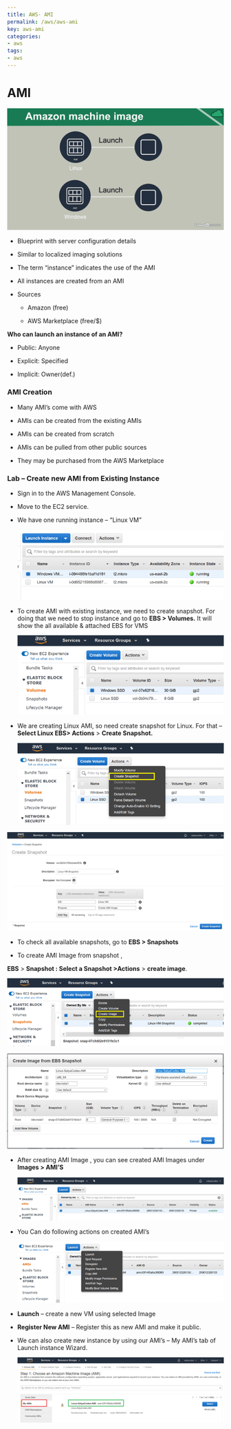 ```yaml
---
title: AWS- AMI
permalink: /aws/aws-ami
key: aws-ami
categories:
- aws
tags:
- aws
---
```



AMI
===

![](media/1a1e31c85206d26fcd58db87e8ba76ce.png)

-   Blueprint with server configuration details

-   Similar to localized imaging solutions

-   The term “instance” indicates the use of the AMI

-   All instances are created from an AMI

-   Sources

    -   Amazon (free)

    -   AWS Marketplace (free/\$)

**Who can launch an instance of an AMI?**

-   Public: Anyone

-   Explicit: Specified

-   Implicit: Owner(def.)

### AMI Creation

-   Many AMI’s come with AWS

-   AMIs can be created from the existing AMIs

-   AMIs can be created from scratch

-   AMIs can be pulled from other public sources

-   They may be purchased from the AWS Marketplace

### Lab – Create new AMI from Existing Instance 

-   Sign in to the AWS Management Console.

-   Move to the EC2 service.

-   We have one running instance – “Linux VM”

    ![](media/410730d49b837a3cddb2baf705d6bccd.png)

-   To create AMI with existing instance, we need to create snapshot. For doing
    that we need to stop instance and go to **EBS \> Volumes.** It will show the
    all available & attached EBS for VMS

    ![](media/f3e7d27c5989d9848189f97eea3b4f91.png)

-   We are creating Linux AMI, so need create snapshot for Linux. For that –
    **Select Linux EBS\> Actions** \> **Create Snapshot.**

    ![](media/bc5345ecd704a5f900ef0fcaa481e3d3.png)

![](media/b294838ee6d771f291a8c4dbaeb4499a.png)

-   To check all available snapshots, go to **EBS \> Snapshots**

-   To create AMI Image from snapshot ,

**EBS** \> **Snapshot : Select a Snapshot \>Actions** \> **create image**.

![](media/1478543cc31e98213799cac7e3487567.png)

![](media/f43ea92ad0f2d240715cbe9bb870dfea.png)

-   After creating AMI Image , you can see created AMI Images under **Images \>
    AMI’S**

    ![](media/bddc3e81f836710de876ae32f856225d.png)

-   You Can do following actions on created AMI’s

    ![](media/b9ec5dcbb5574f4abc3a6f14dcebb3b8.png)

-   **Launch** – create a new VM using selected Image

-   **Register New AMI** – Register this as new AMI and make it public.

-   We can also create new instance by using our AMI’s – My AMI’s tab of Launch
    instance Wizard.

    ![](media/d284022b68958e60964859c3817e39ac.png)
